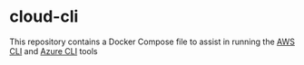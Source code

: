 # cloud-cli

This repository contains a Docker Compose file to assist in running the [AWS CLI][a] and [Azure CLI][b] tools

[a]: https://aws.amazon.com/cli/
[b]: https://docs.microsoft.com/en-us/cli/azure/?view=azure-cli-latest
